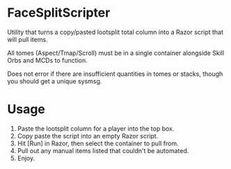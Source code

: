 # FaceSplitScripter
Utility that turns a copy/pasted lootsplit total column into a Razor script that will pull items.

All tomes (Aspect/Tmap/Scroll) must be in a single container alongside Skill Orbs and MCDs to function.

Does not error if there are insufficient quantities in tomes or stacks, though you should get a unique sysmsg.


# Usage
1. Paste the lootsplit column for a player into the top box.
2. Copy paste the script into an empty Razor script.
3. Hit [Run] in Razor, then select the container to pull from.
4. Pull out any manual items listed that couldn't be automated.
5. Enjoy.
